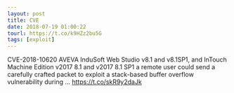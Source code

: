 ```yaml
---
layout: post
title: CVE
date: 2018-07-19 01:00:22
tourl: https://t.co/k9HZz2bu5G
tags: [exploit]
---
```

CVE-2018-10620 AVEVA InduSoft Web Studio v8.1 and v8.1SP1, and InTouch Machine Edition v2017 8.1 and v2017 8.1 SP1 a remote user could send a carefully crafted packet to exploit a stack-based buffer overflow vulnerability during ... https://t.co/skR9y2daJk